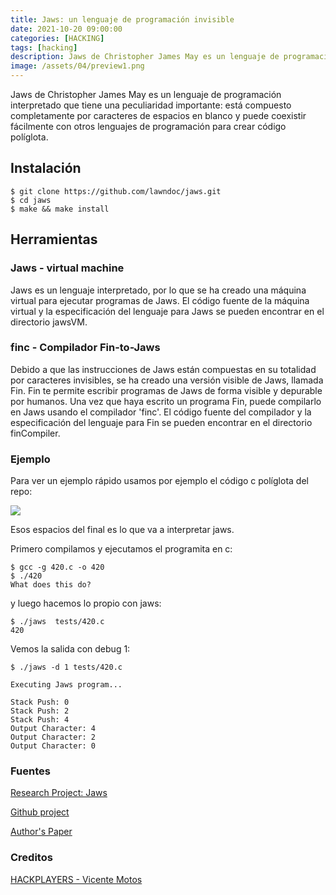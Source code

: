 ```yaml
---
title: Jaws: un lenguaje de programación invisible
date: 2021-10-20 09:00:00 
categories: [HACKING]
tags: [hacking]
description: Jaws de Christopher James May es un lenguaje de programación interpretado que tiene una peculiaridad importante
image: /assets/04/preview1.png
---
```


Jaws de Christopher James May es un lenguaje de programación interpretado que tiene una peculiaridad importante: está compuesto completamente por caracteres de espacios en blanco y puede coexistir fácilmente con otros lenguajes de programación para crear código políglota. 

## Instalación

    $ git clone https://github.com/lawndoc/jaws.git
    $ cd jaws
    $ make && make install

## Herramientas

### Jaws - virtual machine

Jaws es un lenguaje interpretado, por lo que se ha creado una máquina virtual para ejecutar programas de Jaws. El código fuente de la máquina virtual y la especificación del lenguaje para Jaws se pueden encontrar en el directorio jawsVM.

###  finc - Compilador Fin-to-Jaws

Debido a que las instrucciones de Jaws están compuestas en su totalidad por caracteres invisibles, se ha creado una versión visible de Jaws, llamada Fin. Fin te permite escribir programas de Jaws de forma visible y depurable por humanos. Una vez que haya escrito un programa Fin, puede compilarlo en Jaws usando el compilador 'finc'. El código fuente del compilador y la especificación del lenguaje para Fin se pueden encontrar en el directorio finCompiler.     

### Ejemplo

Para ver un ejemplo rápido usamos por ejemplo el código c políglota del repo: 

![](/assets/images/14/014-1.png)


Esos espacios del final es lo que va a interpretar jaws.

Primero compilamos y ejecutamos el programita en c:

    $ gcc -g 420.c -o 420
    $ ./420
    What does this do?

y luego hacemos lo propio con jaws:

    $ ./jaws  tests/420.c 
    420

Vemos la salida con debug 1:

    $ ./jaws -d 1 tests/420.c 

    Executing Jaws program...

    Stack Push: 0
    Stack Push: 2
    Stack Push: 4
    Output Character: 4
    Output Character: 2
    Output Character: 0

### Fuentes

[Research Project: Jaws](https://www.palehat.net/jaws-research/)

[Github project](https://github.com/lawndoc/jaws)

[Author's Paper](https://scholarworks.uni.edu/cgi/viewcontent.cgi?article=1423&context=hpt)

### Creditos

[HACKPLAYERS - Vicente Motos](https://www.hackplayers.com/2021/10/jaws-un-lenguaje-de-programacion-invisible.html)
